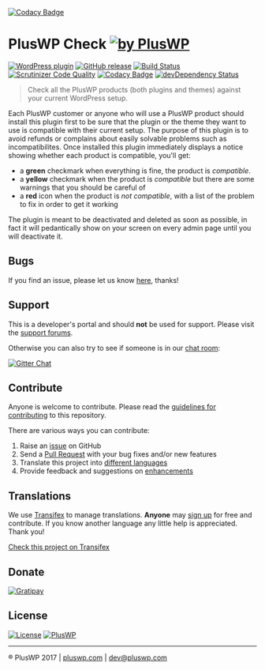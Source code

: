 [![Codacy Badge](https://api.codacy.com/project/badge/Grade/326cbccb098e4defb0003d8937c867cc)](https://www.codacy.com/app/kuus/pluswp-check?utm_source=github.com&utm_medium=referral&utm_content=PlusWP/pluswp-check&utm_campaign=badger)
# PlusWP Check [![by PlusWP](https://img.shields.io/badge/by-PlusWP-lightgrey.svg?style=social)]()

[![WordPress plugin](https://img.shields.io/wordpress/plugin/v/pluswp-check.svg)]()
[![GitHub release](https://img.shields.io/github/release/PlusWP/pluswp-check.svg)]()
[![Build Status](https://scrutinizer-ci.com/g/PlusWP/pluswp-check/badges/build.png?b=master)](https://scrutinizer-ci.com/g/PlusWP/pluswp-check/build-status/master)
[![Scrutinizer Code Quality](https://scrutinizer-ci.com/g/PlusWP/pluswp-check/badges/quality-score.png?b=master)](https://scrutinizer-ci.com/g/PlusWP/pluswp-check/?branch=master)
[![Codacy Badge](https://api.codacy.com/project/badge/Grade/a8466b456551405da21c28ee0e95efaa)](https://www.codacy.com/app/PlusWP/pluswp-check?utm_source=github.com&amp;utm_medium=referral&amp;utm_content=PlusWP/pluswp-check&amp;utm_campaign=Badge_Grade)
[![devDependency Status](https://david-dm.org/PlusWP/pluswp-check/dev-status.svg)](https://david-dm.org/PlusWP/pluswp-check#info=devDependencies)

> Check all the PlusWP products (both plugins and themes) against your current WordPress setup.

Each PlusWP customer or anyone who will use a PlusWP product should install this plugin first to be sure that the plugin or the theme they want to use is compatible with their current setup. The purpose of this plugin is to avoid  refunds or complains about easily solvable problems such as incompatibilites.
Once installed this plugin immediately displays a notice showing whether each product is compatible, you'll get:
- a **green** checkmark when everything is fine, the product is *compatible*.
- a **yellow** checkmark when the product is *compatible* but there are some warnings that you should be careful of
- a **red** icon when the product is *not compatible*, with a list of the problem to fix in order to get it working

The plugin is meant to be deactivated and deleted as soon as possible, in fact it will pedantically show on your screen on every admin page until you will deactivate it.


Bugs
---------------
If you find an issue, please let us know [here](https://github.com/PlusWP/pluswp-check/issues?state=open), thanks!


Support
---------------
This is a developer's portal and should **not** be used for support. Please visit the [support forums](https://pluswp.com/support).

Otherwise you can also try to see if someone is in our [chat room](https://gitter.im/PlusWP/chat):

[![Gitter Chat](http://img.shields.io/badge/GITTER-JOIN%20CHAT-1DCE73.svg)](https://gitter.im/PlusWP/chat)


Contribute
---------------
Anyone is welcome to contribute. Please read the [guidelines for contributing](https://github.com/PlusWP/pluswp-check/blob/master/CONTRIBUTING.md) to this repository.

There are various ways you can contribute:

1. Raise an [issue](https://github.com/PlusWP/pluswp-check/issues) on GitHub
2. Send a [Pull Request](https://help.github.com/articles/creating-a-pull-request/) with your bug fixes and/or new features
3. Translate this project into [different languages](https://www.transifex.com/projects/p/pluswp-check/)
4. Provide feedback and suggestions on [enhancements](https://github.com/PlusWP/pluswp-check/issues?direction=desc&labels=Enhancement&page=1&sort=created&state=open)


Translations
---------------

We use [Transifex](https://www.transifex.com) to manage translations. **Anyone** may [sign up](https://www.transifex.com/signup/) for free and contribute. If you know another language any little help is appreciated. Thank you!

[Check this project on Transifex](https://www.transifex.com/PlusWP/pluswp-check/)


Donate
---------------
[![Gratipay](https://img.shields.io/gratipay/PlusWP.svg)](https://gratipay.com/PlusWP)


License
---------------
 [![License](https://img.shields.io/badge/license-GPL--2.0%2B-blue.svg)](https://github.com/PlusWP/customize-plus--theme/blob/master/license.txt) [![PlusWP](https://img.shields.io/badge/%C2%A9PlusWP-2017-blue.svg)](https://pluswp.com)


---------------
:registered: PlusWP 2017 | [pluswp.com](https://pluswp.com) | dev@pluswp.com
